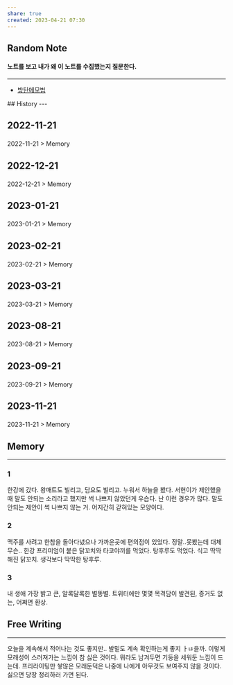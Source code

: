 ```yaml
---
share: true
created: 2023-04-21 07:30
---
```


## Random Note
#### 노트를 보고 내가 왜 이 노트를 수집했는지 질문한다.
---
<p><span><ul>
<li><a data-tooltip-position="top" aria-label="Infinity Drawer/방탄메모법.md" data-href="Infinity Drawer/방탄메모법.md" href="Infinity Drawer/방탄메모법.md" class="internal-link" target="_blank" rel="noopener">방탄메모법</a></li>
</ul></span></p>
## History
---
<h2><span><p>2022-11-21</p></span></h2><p><span><p><span alt="2022-11-21 > Memory" src="2022-11-21#Memory" class="internal-embed">2022-11-21 &gt; Memory</span></p></span></p><h2><span><p>2022-12-21</p></span></h2><p><span><p><span alt="2022-12-21 > Memory" src="2022-12-21#Memory" class="internal-embed">2022-12-21 &gt; Memory</span></p></span></p><h2><span><p>2023-01-21</p></span></h2><p><span><p><span alt="2023-01-21 > Memory" src="2023-01-21#Memory" class="internal-embed">2023-01-21 &gt; Memory</span></p></span></p><h2><span><p>2023-02-21</p></span></h2><p><span><p><span alt="2023-02-21 > Memory" src="2023-02-21#Memory" class="internal-embed">2023-02-21 &gt; Memory</span></p></span></p><h2><span><p>2023-03-21</p></span></h2><p><span><p><span alt="2023-03-21 > Memory" src="2023-03-21#Memory" class="internal-embed">2023-03-21 &gt; Memory</span></p></span></p><h2><span><p>2023-08-21</p></span></h2><p><span><p><span alt="2023-08-21 > Memory" src="2023-08-21#Memory" class="internal-embed">2023-08-21 &gt; Memory</span></p></span></p><h2><span><p>2023-09-21</p></span></h2><p><span><p><span alt="2023-09-21 > Memory" src="2023-09-21#Memory" class="internal-embed">2023-09-21 &gt; Memory</span></p></span></p><h2><span><p>2023-11-21</p></span></h2><p><span><p><span alt="2023-11-21 > Memory" src="2023-11-21#Memory" class="internal-embed">2023-11-21 &gt; Memory</span></p></span></p>


## Memory
---
### 1
한강에 갔다. 왕매트도 빌리고, 담요도 빌리고. 누워서 하늘을 봤다. 서현이가 제안했을때 말도 안되는 소리라고 했지만 썩 나쁘지 않았던게 우습다. 난 이런 경우가 많다. 말도 안되는 제안이 썩 나쁘지 않는 거. 어지간히 갇혀있는 모양이다. 

### 2
맥주를 사려고 한참을 돌아다녔으나 가까운곳에 편의점이 있었다. 정말..못봤는데 대체 무슨..
한강 프리미엄이 붙은 닭꼬치와 타코야끼를 먹었다. 탕후루도 먹었다.
식고 딱딱해진 닭꼬치. 생각보다 딱딱한 탕후루.

### 3
내 생애 가장 밝고 큰, 알록달록한 별똥별.
트위터에만 몇몇 목격담이 발견된, 증거도 없는, 어쩌면 환상.



## Free Writing
---
오늘을 계속해서 적어나는 것도 좋지만.. 발밑도 계속 확인하는게 좋지 ㅏㄶ을까. 이렇게 모래성이 스러져가는 느낌이 참 싫은 것이다. 뭐라도 남겨두면 기둥을 세워둔 느낌이 드는데. 프리라이팅만 쌓않은 모래둔덕은 나중에 나에게 아무것도 보여주지 않을 것이다. 싫으면 당장 정리하러 가면 된다. 